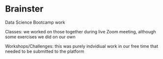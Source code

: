 # Brainster
Data Science Bootcamp work

Classes: we worked on those together during live Zoom meeting, although some exercises we did on our own

Workshops/Challenges: this was purely indvidiual work in our free time that needed to be submitted to the platform
